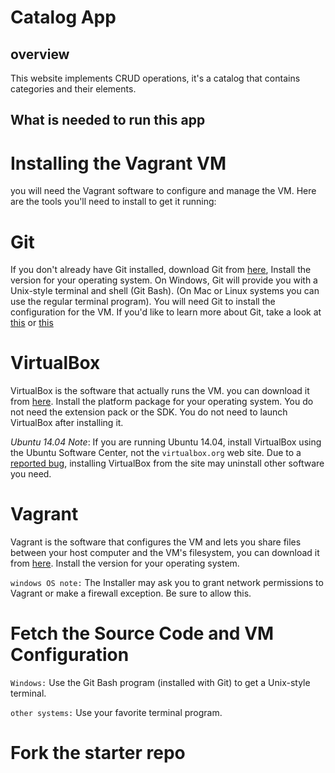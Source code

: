 # Catalog App
## overview
This website implements CRUD operations, it's a catalog that contains categories and their elements.

## What is needed to run this app
# Installing the Vagrant VM
you will need the Vagrant software to configure and manage the VM. Here are the tools you'll need to install to get it running:
# Git
If you don't already have Git installed, download Git from [here](https://git-scm.com/downloads), Install the version for your operating system.
On Windows, Git will provide you with a Unix-style terminal and shell (Git Bash). (On Mac or Linux systems you can use the regular terminal program).
You will need Git to install the configuration for the VM. If you'd like to learn more about Git, take a look at [this](https://try.github.io/levels/1/challenges/1) or [this](https://www.atlassian.com/git/tutorials)

# VirtualBox
VirtualBox is the software that actually runs the VM. you can download it from [here](https://www.virtualbox.org/wiki/Downloads).
Install the platform package for your operating system. You do not need the extension pack or the SDK. You do not need to launch VirtualBox after installing it.

_Ubuntu 14.04 Note_: If you are running Ubuntu 14.04, install VirtualBox using the Ubuntu Software Center, not the `virtualbox.org` web site. Due to a [reported bug](https://ubuntuforums.org/showthread.php?t=2227131), installing VirtualBox from the site may uninstall other software you need.

# Vagrant
Vagrant is the software that configures the VM and lets you share files between your host computer and the VM's filesystem, you can download it from [here](https://www.vagrantup.com/downloads.html). Install the version for your operating system.

`windows OS note:` The Installer may ask you to grant network permissions to Vagrant or make a firewall exception. Be sure to allow this.

# Fetch the Source Code and VM Configuration
`Windows:`  Use the Git Bash program (installed with Git) to get a Unix-style terminal.

`other systems:` Use your favorite terminal program.

# Fork the starter repo
